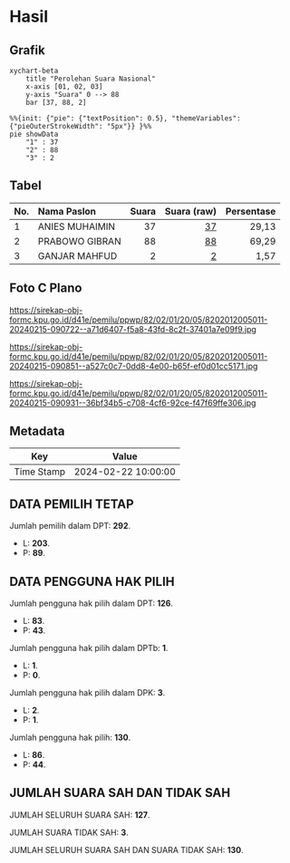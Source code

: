 # Hasil

## Grafik

```mermaid
xychart-beta
    title "Perolehan Suara Nasional"
    x-axis [01, 02, 03]
    y-axis "Suara" 0 --> 88
    bar [37, 88, 2]
```

```mermaid
%%{init: {"pie": {"textPosition": 0.5}, "themeVariables": {"pieOuterStrokeWidth": "5px"}} }%%
pie showData
    "1" : 37
    "2" : 88
    "3" : 2
```

## Tabel

| No. | Nama Paslon    | Suara | Suara (raw) | Persentase |
|:--- |:-------------- | -----:| -----------:| ----------:|
| 1   | ANIES MUHAIMIN | 37    | [37][p-1]   | 29,13      |
| 2   | PRABOWO GIBRAN | 88    | [88][p-2]   | 69,29      |
| 3   | GANJAR MAHFUD  | 2     | [2][p-3]    | 1,57       |


[p-1]: https://github.com/gigit-pemilu/pemilu-2024/blob/main/pilpres/hitung-suara/sub/82-maluku-utara/sub/02-halmahera-tengah/sub/01-weda/sub/2005-were/sub/011-tps/sub/paslon-1.txt
[p-2]: https://github.com/gigit-pemilu/pemilu-2024/blob/main/pilpres/hitung-suara/sub/82-maluku-utara/sub/02-halmahera-tengah/sub/01-weda/sub/2005-were/sub/011-tps/sub/paslon-2.txt
[p-3]: https://github.com/gigit-pemilu/pemilu-2024/blob/main/pilpres/hitung-suara/sub/82-maluku-utara/sub/02-halmahera-tengah/sub/01-weda/sub/2005-were/sub/011-tps/sub/paslon-3.txt

## Foto C Plano

https://sirekap-obj-formc.kpu.go.id/d41e/pemilu/ppwp/82/02/01/20/05/8202012005011-20240215-090722--a71d6407-f5a8-43fd-8c2f-37401a7e09f9.jpg

https://sirekap-obj-formc.kpu.go.id/d41e/pemilu/ppwp/82/02/01/20/05/8202012005011-20240215-090851--a527c0c7-0dd8-4e00-b65f-ef0d01cc5171.jpg

https://sirekap-obj-formc.kpu.go.id/d41e/pemilu/ppwp/82/02/01/20/05/8202012005011-20240215-090931--36bf34b5-c708-4cf6-92ce-f47f69ffe306.jpg


## Metadata

| Key        | Value               |
| ---------- | ------------------- |
| Time Stamp | 2024-02-22 10:00:00 |


## DATA PEMILIH TETAP

Jumlah pemilih dalam DPT: **292**.
 * L: **203**.
 * P: **89**.

## DATA PENGGUNA HAK PILIH

Jumlah pengguna hak pilih dalam DPT: **126**.
 * L: **83**.
 * P: **43**.

Jumlah pengguna hak pilih dalam DPTb: **1**.
 * L: **1**.
 * P: **0**.

Jumlah pengguna hak pilih dalam DPK: **3**.
 * L: **2**.
 * P: **1**.

Jumlah pengguna hak pilih: **130**.
 * L: **86**.
 * P: **44**.

## JUMLAH SUARA SAH DAN TIDAK SAH

JUMLAH SELURUH SUARA SAH: **127**.

JUMLAH SUARA TIDAK SAH: **3**.

JUMLAH SELURUH SUARA SAH DAN SUARA TIDAK SAH: **130**.


